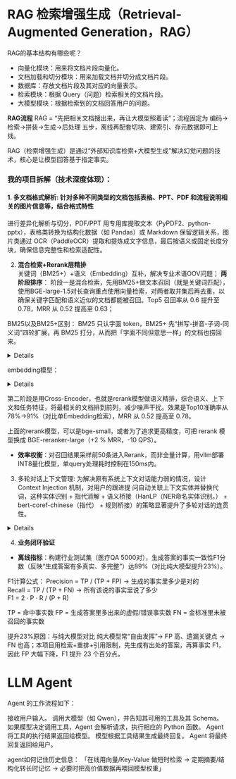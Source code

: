 # RAG 检索增强生成（Retrieval-Augmented Generation，RAG）
RAG的基本结构有哪些呢？
- 向量化模块：用来将文档片段向量化。
- 文档加载和切分模块：用来加载文档并切分成文档片段。
- 数据库：存放文档片段及其对应的向量表示。
- 检索模块：根据 Query（问题）检索相关的文档片段。
- 大模型模块：根据检索到的文档回答用户的问题。

**RAG流程**
RAG = “先把相关文档搜出来，再让大模型照着读”；流程固定为 编码→检索→拼装→生成→后处理 五步，离线再配套切块、建索引、存元数据即可上线。

RAG（检索增强生成）是通过“外部知识库检索+大模型生成”解决幻觉问题的技术，核心是让模型回答基于指定事实。  

### 我的项目拆解（技术深度体现）：  
#### 1. 多文档格式解析: 针对多种不同类型的文档包括表格、PPT、PDF 和流程说明相关的图片信息等，结合格式特性 
进行差异化解析与切分，PDF/PPT 用专用库提取文本（PyPDF2、python-pptx），表格类转换为结构化数据（如 
Pandas）或 Markdown 保留逻辑关系，图片类通过 OCR（PaddleOCR）提取和提炼成文字信息，最后按语义或固定长度分块，确保信息完整性和检索适配性。 


2. **混合检索+Rerank层精排**   
关键词（BM25+）+语义（Embedding）互补，解决专业术语OOV问题；
**两阶段排序**：
阶段一是混合检索，先用BM25+做文本召回（就是关键词匹配），使用BGE-large-1.5对长查询重点使用向量检索，对两者取并集后再去重，以确保关键字匹配和语义近似的文档都能被召回。Top5 
召回率从 0.6 提升至 0.78，MRR 从 0.52 提高至 0.63；

BM25以及BM25+区别：
BM25 只认字面 token，BM25+ 先“拼写-拼音-子词-同义词”四轮扩展，再 BM25 打分，从而把「字面不同但意思一样」的文档也捞回来。
<details><summary>Details</summary>
<p>

| 维度      | 经典 BM25    | BM25+                 |
| ------- | ---------- | --------------------- |
| 输入单元    | 精确分词 token | token + 子词 + 拼音 + 同义词 |
| OOV 专业词 | 查无此词 → 0 分 | 拼音/子词仍能命中             |
| 同义表达    | 必须关键词相同    | 同义词词典自动归一             |
| 实现成本    | 零，开箱即用     | 轻量预处理 < 5 ms          |
| 召回效果    | 易漏同义/拼写变体  | 同义/拼写/缩写全覆盖           |

BM25+ 不是改公式，而是给 BM25 前加一层“泛化 token”生成器，让它在关键词通道里就能初步解决同义和 OOV 问题，再与向量路并集互补。

```python
pip install rank-bm25 hanlp jieba pypinyin
import jieba, pypinyin, json, hanlp
from rank_bm25 import BM25Okapi
from pypinyin import lazy_pinyin
from typing import List

# 1. 同义词典（金融示例）
synonym = {
    "信用卡": ["贷记卡", "credit card"],
    "逾期": ["违约", "欠款未还"]
}

# 2. 预处理：子词 + 拼音 + 同义词
def expand(text: str) -> str:
    # 同义词替换
    for k, v in synonym.items():
        for w in v:
            text = text.replace(w, k)
    # 拼音（首字母）
    py = "".join(lazy_pinyin(text, style=pypinyin.FIRST_LETTER))
    # 子词（2-gram）
    tokens = list(jieba.cut(text))
    sub_words = ["".join(tokens[i:i+2]) for i in range(len(tokens)-1)]
    return tokens + sub_words + list(py)   # 三路融合

# 3. 建库（假设已清洗）
docs = ["信用卡逾期后利息如何计算",
        "贷记卡违约金收费标准",
        "信用卡最低还款额说明"]
corpus = [expand(d) for d in docs]
bm25 = BM25Okapi(corpus)

# 4. 查询
query = "credit card 违约利息"
query_tokens = expand(query)
scores = bm25.get_scores(query_tokens)
topk = sorted(enumerate(scores), key=lambda x: x[1], reverse=True)[:5]
print("BM25+ Top5:", [(docs[i], s) for i, s in topk])

``` 

</p>
</details> 


embedding模型：
<details><summary>Details</summary>
<p>

**Embedding层优化**  
- **模型选型**：轻量级通用句向量模型：BERT-base（通用语义）与Sentence-BERT（句向量专项），**多语言MiniLM-L6-v2**（量化后仅80MB），在业务数据集上召回率提升12%（余弦相似度阈值0.75→0.82）。  long-context 模型：**BGE-large-1.5**、Conan-embedding-v2

- **工程优化**：通过FAISS的IVF_HNSW索引将检索延迟从500ms压至80ms，支持100万级文档库（分块策略：按标点+滑动窗口100字符，重叠20字符避免语义割裂）。  

</p>
</details> 

第二阶段是用Cross-Encoder，也就是rerank模型做语义精排，综合语义、上下文和任务特征，将最相关的文档排到前列，减少噪声干扰。效果是Top10准确率从78%→91%（对比单Embedding检索），MRR 从 0.52 提高至 0.78。  

上面的rerank模型，可以是bge-small，或者为了追求更高精度，可把 rerank 模型换成 BGE-reranker-large（+2 % MRR，-10 QPS）。

- **效率权衡**：对召回结果采样前50条进入Rerank，而非全量计算，用vllm部署INT8量化模型，单query处理耗时控制在150ms内。  

3. 多轮对话上下文管理: 为解决原有系统上下文对话能力弱的情况，设计 Context Injection 机制，对用户的跟进提 问自动关联上下文实体并替换代词，这种实体识别 + 指代消解 + 语义桥接（HanLP（NER命名实体识别。） + bert-coref-chinese（指代） + 规则桥接）的策略显著提升了多轮对话的连贯性。 

<details><summary>Details</summary>
<p>

```python
#NER
pip install hanlp
import hanlp
hanlp_ner = hanlp.load(hanlp.pretrained.ner.MSRA_NER_BERT_BASE_ZH)
spans = hanlp_ner("我想查下我的信用卡账单")   # [{'text':'信用卡','type':'PROD'}]
中文 13 类实体（人名/机构/产品/金额/日期等），F1≈94%，GPU 下 5 ms。

#指代消解
pip install coref-hoi==1.0   # 已打包模型
from coref_hoi import pipeline
coref = pipeline("zh-coref-bert-base")
clusters = coref("我的信用卡逾期了，它还能用吗？")   # 返回 [[(0,3),(7,8)]]  # 信用卡-它
单句 10 ms；若置信度 < 0.6 自动回退“最近实体”规则，防止误链。

#语义桥接（替换/补全）
纯规则 + 依存检查，不跑模型：

- 用 HanLP 依存句法判断主语/宾语空缺；
- 按「实体池权重 = 出现次数 + 时间衰减」选 Top1 实体；
- 原地字符串替换或句首插入，生成新 query。

``` 
</p>
</details> 


4. **业务闭环验证**  
- **离线指标**：构建行业测试集（医疗QA 5000对），生成答案的事实一致性F1分数（反映“生成答案有多真实、多完整”）达89%（对比纯大模型提升23%）。   

F1计算公式：
Precision = TP / (TP + FP)   → 生成的事实里多少是对的  
Recall    = TP / (TP + FN)   → 所有该说的事实里说了多少  
F1        = 2 · P · R / (P + R)

TP = 命中事实数
FP = 生成答案里多出来的虚假/错误事实数
FN = 金标准里未被召回的事实数

提升23%原因：与纯大模型对比
纯大模型常“自由发挥”→ FP 高、遗漏关键点 → FN 也高；本项目用检索+重排+引用限制，先生成有出处的答案，再算事实 F1，因此 FP 大幅下降，F1 提升 23 个百分点。


# LLM Agent
Agent 的工作流程如下：

接收用户输入。
调用大模型（如 Qwen），并告知其可用的工具及其 Schema。
如果模型决定调用工具，Agent 会解析请求，执行相应的 Python 函数。
Agent 将工具的执行结果返回给模型。
模型根据工具结果生成最终回复。
Agent 将最终回复返回给用户。

agent如何记住历史信息：
「在线用向量/Key-Value 做短时检索 → 定期摘要/结构化转长时记忆 → 必要时把高价值数据再喂回模型权重」
